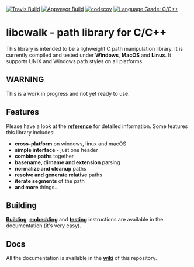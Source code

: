 [![Travis Build](https://img.shields.io/travis/likle/cwalk/master.svg?maxAge=2592000&label=Linux%20%26%20MacOS)](https://travis-ci.org/likle/cwalk)
[![Appveyor Build](https://img.shields.io/appveyor/ci/likle/cwalk/master.svg?label=Windows)](https://ci.appveyor.com/project/likle/cwalk) 
[![codecov](https://img.shields.io/codecov/c/github/likle/cwalk/master.svg?label=Coverage)](https://codecov.io/gh/likle/cwalk)
[![Language Grade: C/C++](https://img.shields.io/lgtm/grade/cpp/g/likle/cwalk.svg?label=Code%20Quality)](https://lgtm.com/projects/g/likle/cwalk/context:cpp)

# libcwalk - path library for C/C++
This library is intended to be a lighweight C path manipulation library. 
It is currently compiled and tested under **Windows**, **MacOS** and **Linux**. 
It supports UNIX and Windows path styles on all platforms.

## WARNING
This is a work in progress and not yet ready to use.

## Features
Please have a look at the **[reference](https://github.com/likle/cwalk/wiki/Reference)** for detailed information.
Some features this library includes:

 * **cross-platform** on windows, linux and macOS
 * **simple interface** - just one header 
 * **combine paths** together
 * **basename, dirname and extension** parsing
 * **normalize and cleanup** paths
 * **resolve and generate relative** paths
 * **iterate segments** of the path
 * **and more** things...
 
 ## Building
 **[Building](https://github.com/likle/cwalk/wiki/Building)**, 
 **[embedding](https://github.com/likle/cwalk/wiki/Embedding)** and 
 **[testing](https://github.com/likle/cwalk/wiki/Testing)** 
 instructions are available in the documentation (it's very easy).
 
 ## Docs
 All the documentation is available in the **[wiki](https://github.com/likle/cwalk/wiki)** of this repository.
